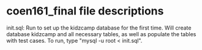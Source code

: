 coen161_final file descriptions
===============================

init.sql: Run to set up the kidzcamp database for the first time. Will create database kidzcamp and all necessary tables, as well as populate the tables with test cases. To run, type "mysql -u root < init.sql".
